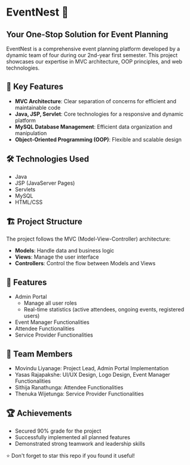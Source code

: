 # EventNest 🎉

## Your One-Stop Solution for Event Planning

EventNest is a comprehensive event planning platform developed by a dynamic team of four during our 2nd-year first semester. This project showcases our expertise in MVC architecture, OOP principles, and web technologies.



## 🌟 Key Features

- **MVC Architecture**: Clear separation of concerns for efficient and maintainable code
- **Java, JSP, Servlet**: Core technologies for a responsive and dynamic platform
- **MySQL Database Management**: Efficient data organization and manipulation
- **Object-Oriented Programming (OOP)**: Flexible and scalable design

## 🛠 Technologies Used

- Java
- JSP (JavaServer Pages)
- Servlets
- MySQL
- HTML/CSS


## 🏗 Project Structure

The project follows the MVC (Model-View-Controller) architecture:

- **Models**: Handle data and business logic
- **Views**: Manage the user interface
- **Controllers**: Control the flow between Models and Views

## 🚀 Features

- Admin Portal
  - Manage all user roles
  - Real-time statistics (active attendees, ongoing events, registered users)
- Event Manager Functionalities
- Attendee Functionalities
- Service Provider Functionalities

## 👥 Team Members

- Movindu Liyanage: Project Lead, Admin Portal Implementation
- Yasas Rajapakshe: UI/UX Design, Logo Design, Event Manager Functionalities
- Sithija Ranathunga: Attendee Functionalities
- Thenuka Wijetunga: Service Provider Functionalities

## 🏆 Achievements

- Secured 90% grade for the project
- Successfully implemented all planned features
- Demonstrated strong teamwork and leadership skills


⭐️ Don't forget to star this repo if you found it useful!
